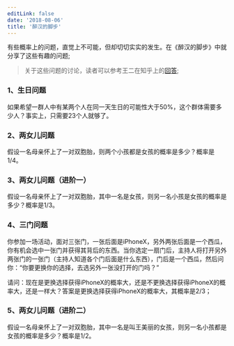 ```yaml
---
editLink: false
date: '2018-08-06'
title: '醉汉的脚步'
---
```


<ActicleMeta/>

有些概率上的问题，直觉上不可能，但却切切实实的发生。在《醉汉的脚步》中就分享了这些有趣的问题;

> 关于这些问题的讨论，读者可以参考王二在知乎上的[回答](https://www.zhihu.com/question/288093713/answer/462386132);

### 1、生日问题

如果希望一群人中有某两个人在同一天生日的可能性大于50%，这个群体需要多少人？事实上，只需要23个人就够了。

### 2、两女儿问题

假设一名母亲怀上了一对双胞胎，则两个小孩都是女孩的概率是多少？概率是1/4。

### 3、两女儿问题（进阶一）

假设一名母亲怀上了一对双胞胎，其中一名是女孩，则另一名小孩是女孩的概率是多少？概率是1/3。

### 4、三门问题

你参加一场活动，面对三张门，一张后面是iPhoneX，另外两张后面是一个西瓜，你有机会选中一张门并获得其背后的东西。当你选定一扇门后，主持人将打开另外两张门的一张门（主持人知道各个门后面是什么东西），门后是一个西瓜，然后问你：“你要更换你的选择，去选另外一张没打开的门吗？”

请问：现在是更换选择获得iPhoneX的概率大，还是不更换选择获得iPhoneX的概率大，还是一样大？答案是更换选择获得iPhoneX的概率大，其概率是2/3；

### 5、两女儿问题（进阶二）

假设一名母亲怀上了一对双胞胎，其中一名是叫王美丽的女孩，则另一名小孩都是女孩的概率是多少？概率是1/2。

